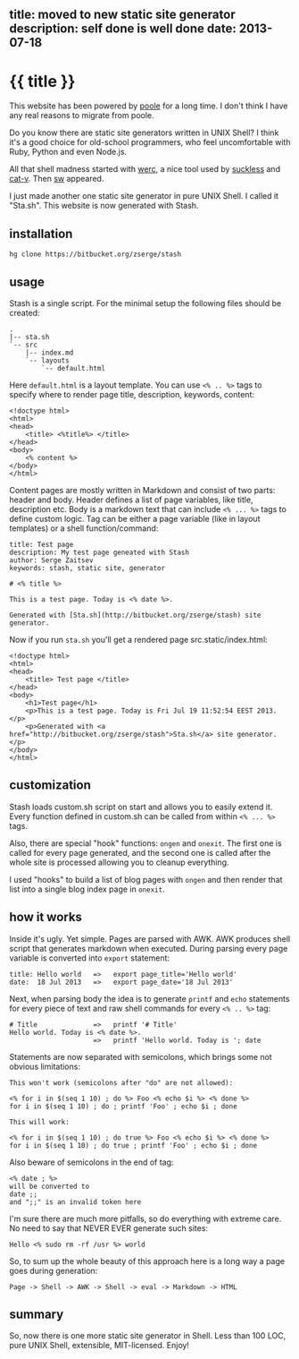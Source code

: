 title: moved to new static site generator
description: self done is well done
date: 2013-07-18
---
# {{ title }}

This website has been powered by [poole][1] for a long time.
I don't think I have any real reasons to migrate from poole.

Do you know there are static site generators written in UNIX Shell?
I think it's a good choice for old-school programmers, who
feel uncomfortable with Ruby, Python and even Node.js.

All that shell madness started with [werc][2], a nice tool used by
[suckless][3] and [cat-v][4]. Then [sw][5] appeared.

I just made another one static site generator in pure UNIX Shell.
I called it "Sta.sh". This website is now generated with Stash.

installation
------------

	hg clone https://bitbucket.org/zserge/stash

usage
-----

Stash is a single script. For the minimal setup the following files should be
created:

	.
	|-- sta.sh
	`-- src
	    |-- index.md
	    `-- layouts
	        `-- default.html

Here `default.html` is a layout template. You can use `<% .. %>` tags to specify
where to render page title, description, keywords, content:

	<!doctype html>
	<html>
	<head>
		<title> <%title%> </title>
	</head>
	<body>
		<% content %>
	</body>
	</html>

Content pages are mostly written in Markdown and consist of two parts: header
and body. Header defines a list of page variables, like title, description
etc. Body is a markdown text that can include `<% ... %>` tags to define custom
logic. Tag can be either a page variable (like in layout templates) or a shell
function/command:

	title: Test page
	description: My test page geneated with Stash
	author: Serge Zaitsev
	keywords: stash, static site, generator

	# <% title %>

	This is a test page. Today is <% date %>.

	Generated with [Sta.sh](http://bitbucket.org/zserge/stash) site generator.

Now if you run `sta.sh` you'll get a rendered page src.static/index.html:

	<!doctype html>
	<html>
	<head>
		<title> Test page </title>
	</head>
	<body>
		<h1>Test page</h1>
		<p>This is a test page. Today is Fri Jul 19 11:52:54 EEST 2013.</p>
		<p>Generated with <a href="http://bitbucket.org/zserge/stash">Sta.sh</a> site generator.</p>
	</body>
	</html>

customization
-------------

Stash loads custom.sh script on start and allows you to easily extend it.
Every function defined in custom.sh can be called from within `<% ... %>` tags.

Also, there are special "hook" functions: `ongen` and `onexit`. The first one
is called for every page generated, and the second one is called after the
whole site is processed allowing you to cleanup everything.

I used "hooks" to build a list of blog pages with `ongen` and then render that
list into a single blog index page in `onexit`.

how it works
------------

Inside it's ugly. Yet simple. Pages are parsed with AWK. AWK produces shell
script that generates markdown when executed. During parsing every page
variable is converted into `export` statement:

	title: Hello world   =>   export page_title='Hello world'
	date:  18 Jul 2013   =>   export page_date='18 Jul 2013'

Next, when parsing body the idea is to generate `printf` and `echo` statements
for every piece of text and raw shell commands for every `<% .. %>` tag:

	# Title              =>   printf '# Title'
	Hello world. Today is <% date %>.
	                     =>   printf 'Hello world. Today is '; date

Statements are now separated with semicolons, which brings some not obvious limitations:

	This won't work (semicolons after "do" are not allowed):

	<% for i in $(seq 1 10) ; do %> Foo <% echo $i %> <% done %>
	for i in $(seq 1 10) ; do ; printf 'Foo' ; echo $i ; done

	This will work:

	<% for i in $(seq 1 10) ; do true %> Foo <% echo $i %> <% done %>
	for i in $(seq 1 10) ; do true ; printf 'Foo' ; echo $i ; done

Also beware of semicolons in the end of tag:

	<% date ; %>
	will be converted to
	date ;;
	and ";;" is an invalid token here

I'm sure there are much more pitfalls, so do everything with extreme care.
No need to say that NEVER EVER generate such sites:

	Hello <% sudo rm -rf /usr %> world

So, to sum up the whole beauty of this approach here is a long way a page goes
during generation:

	Page -> Shell -> AWK -> Shell -> eval -> Markdown -> HTML

summary
-------

So, now there is one more static site generator in Shell. Less than 100 LOC,
pure UNIX Shell, extensible, MIT-licensed. Enjoy!



[1]: https://bitbucket.org/obensonne/poole
[2]: http://werc.cat-v.org/
[3]: http://suckless.org/
[4]: http://cat-v.org/
[5]: http://nibble.develsec.org/projects/sw.html

